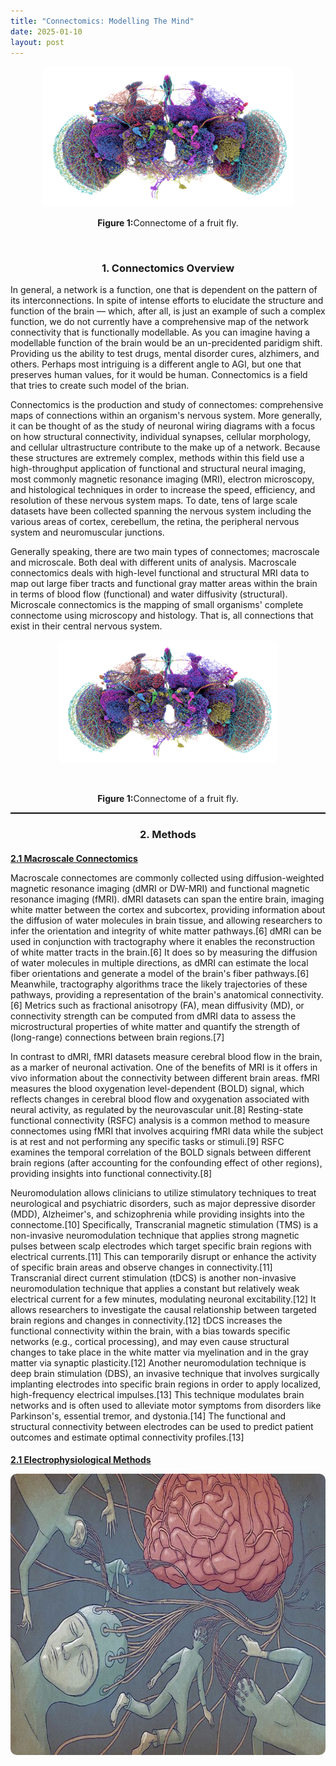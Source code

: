 ```yaml
---
title: "Connectomics: Modelling The Mind"
date: 2025-01-10
layout: post
---
```


<p align="center"><img src="/images/fly.png" alt="Alt text" style="max-width: 80%; height: auto; border-radius: 10px;"></p>
<div style="width: 80%; margin: auto; text-align: center;">
  <p><b>Figure 1:</b>Connectome of a fruit fly.</p>
</div><br>

<h3 align="center">1. Connectomics Overview</h3>

In general, a network is a function, one that is dependent on the pattern of its interconnections. In spite of intense efforts to elucidate the structure and function of the brain — which, after all, is just an example of such a complex function, we do not currently have a comprehensive map of the network connectivity that is functionally modellable. As you can imagine having a modellable function of the brain would be an un-precidented paridigm shift. Providing us the ability to test drugs, mental disorder cures, alzhimers, and others. Perhaps most intriguing is a different angle to AGI, but one that preserves human values, for it would be human. Connectomics is a field that tries to create such model of the brian. 

Connectomics is the production and study of connectomes: comprehensive maps of connections within an organism's nervous system. More generally, it can be thought of as the study of neuronal wiring diagrams with a focus on how structural connectivity, individual synapses, cellular morphology, and cellular ultrastructure contribute to the make up of a network. Because these structures are extremely complex, methods within this field use a high-throughput application of functional and structural neural imaging, most commonly magnetic resonance imaging (MRI), electron microscopy, and histological techniques in order to increase the speed, efficiency, and resolution of these nervous system maps. To date, tens of large scale datasets have been collected spanning the nervous system including the various areas of cortex, cerebellum, the retina, the peripheral nervous system and neuromuscular junctions.

Generally speaking, there are two main types of connectomes; macroscale and microscale. Both deal with different units of analysis. Macroscale connectomics deals with high-level functional and structural MRI data to map out large fiber tracts and functional gray matter areas within the brain in terms of blood flow (functional) and water diffusivity (structural). Microscale connectomics is the mapping of small organisms' complete connectome using microscopy and histology. That is, all connections that exist in their central nervous system.

<p align="center"><img src="/images/fly.png" alt="Alt text" style="max-width: 70%; height: auto; border-radius: 10px;"></p>
<div style="width: 100%; margin: auto; text-align: justify;"></div><br>

<div style="width: 80%; margin: auto; text-align: center;">
  <p><b>Figure 1:</b>Connectome of a fruit fly.</p>
</div>

<hr style="border-top: 1px solid black;">

<h3 align="center">2. Methods</h3>

<h4 style="margin-bottom: 0"><u>2.1 Macroscale Connectomics</u></h4> 

Macroscale connectomes are commonly collected using diffusion-weighted magnetic resonance imaging (dMRI or DW-MRI) and functional magnetic resonance imaging (fMRI). dMRI datasets can span the entire brain, imaging white matter between the cortex and subcortex, providing information about the diffusion of water molecules in brain tissue, and allowing researchers to infer the orientation and integrity of white matter pathways.[6] dMRI can be used in conjunction with tractography where it enables the reconstruction of white matter tracts in the brain.[6] It does so by measuring the diffusion of water molecules in multiple directions, as dMRI can estimate the local fiber orientations and generate a model of the brain's fiber pathways.[6] Meanwhile, tractography algorithms trace the likely trajectories of these pathways, providing a representation of the brain's anatomical connectivity.[6] Metrics such as fractional anisotropy (FA), mean diffusivity (MD), or connectivity strength can be computed from dMRI data to assess the microstructural properties of white matter and quantify the strength of (long-range) connections between brain regions.[7]

In contrast to dMRI, fMRI datasets measure cerebral blood flow in the brain, as a marker of neuronal activation. One of the benefits of MRI is it offers in vivo information about the connectivity between different brain areas. fMRI measures the blood oxygenation level-dependent (BOLD) signal, which reflects changes in cerebral blood flow and oxygenation associated with neural activity, as regulated by the neurovascular unit.[8] Resting-state functional connectivity (RSFC) analysis is a common method to measure connectomes using fMRI that involves acquiring fMRI data while the subject is at rest and not performing any specific tasks or stimuli.[9] RSFC examines the temporal correlation of the BOLD signals between different brain regions (after accounting for the confounding effect of other regions), providing insights into functional connectivity.[8]

Neuromodulation allows clinicians to utilize stimulatory techniques to treat neurological and psychiatric disorders, such as major depressive disorder (MDD), Alzheimer's, and schizophrenia while providing insights into the connectome.[10] Specifically, Transcranial magnetic stimulation (TMS) is a non-invasive neuromodulation technique that applies strong magnetic pulses between scalp electrodes which target specific brain regions with electrical currents.[11] This can temporarily disrupt or enhance the activity of specific brain areas and observe changes in connectivity.[11] Transcranial direct current stimulation (tDCS) is another non-invasive neuromodulation technique that applies a constant but relatively weak electrical current for a few minutes, modulating neuronal excitability.[12] It allows researchers to investigate the causal relationship between targeted brain regions and changes in connectivity.[12] tDCS increases the functional connectivity within the brain, with a bias towards specific networks (e.g., cortical processing), and may even cause structural changes to take place in the white matter via myelination and in the gray matter via synaptic plasticity.[12] Another neuromodulation technique is deep brain stimulation (DBS), an invasive technique that involves surgically implanting electrodes into specific brain regions in order to apply localized, high-frequency electrical impulses.[13] This technique modulates brain networks and is often used to alleviate motor symptoms from disorders like Parkinson's, essential tremor, and dystonia.[14] The functional and structural connectivity between electrodes can be used to predict patient outcomes and estimate optimal connectivity profiles.[13]




<h4 style="margin-bottom: 0"><u>2.1 Electrophysiological Methods</u></h4> 




<p align="center"><img src="/images/moloch.jpg" alt="Alt text" width="750" height="450" style="border-radius: 10px;"></p>